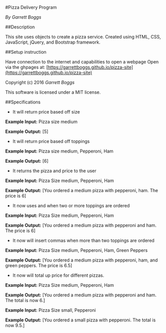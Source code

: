 #Pizza Delivery Program

_By Garrett Boggs_

##Description

This site uses objects to create a pizza service. Created using HTML, CSS, JavaScript, jQuery, and Bootstrap framework.

##Setup instruction

Have connection to the internet and capabilities to open a webpage
Open via the ghpages at: [https://garrettboggs.github.io/pizza-site](https://garrettboggs.github.io/pizza-site)

Copyright (c) 2016 *Garrett Boggs*

This software is licensed under a MIT license.

##Specifications
* It will return price based off size

**Example Input:** Pizza size medium

**Example Output:** [5]

* It will return price based off toppings

**Example Input:** Pizza size medium, Pepperoni, Ham

**Example Output:** [6]

* It returns the pizza and price to the user

**Example Input:** Pizza Size medium, Pepperoni, Ham

**Example Output:** [You ordered a medium pizza with pepperoni, ham. The price is 6]

* It now uses and when two or more toppings are ordered

**Example Input:** Pizza Size medium, Pepperoni, Ham

**Example Output:** [You ordered a medium pizza with pepperoni and ham. The price is 6]

* It now will insert commas when more than two toppings are ordered

**Example Input:** Pizza Size medium, Pepperoni, Ham, Green Peppers

**Example Output:** [You ordered a medium pizza with pepperoni, ham, and green peppers. The price is 6.5]

* It now will total up price for different pizzas.

**Example Input:** Pizza Size medium, Pepperoni, Ham

**Example Output:** [You ordered a medium pizza with pepperoni and ham. The total is now 6.]

**Example Input:** Pizza Size small, Pepperoni

**Example Output:** [You ordered a small pizza with pepperoni. The total is now 9.5.]
